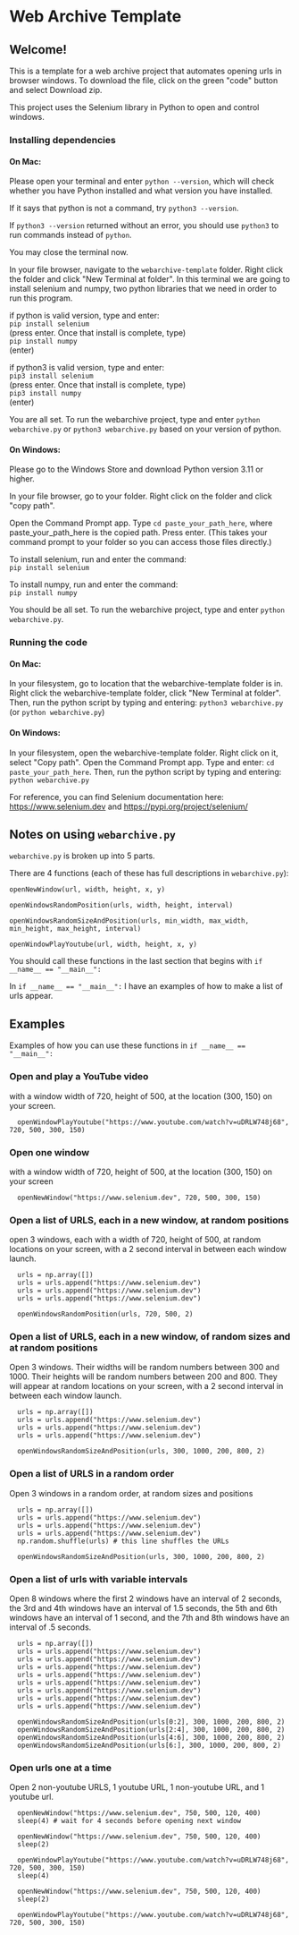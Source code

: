 # Web Archive Template

## Welcome!
This is a template for a web archive project that automates opening urls in browser windows. To download the file, click on the green "code" button and select Download zip.

This project uses the Selenium library in Python to open and control windows.

### Installing dependencies
#### On Mac:

Please open your terminal and enter `python --version`, which will check whether you have Python installed and what version you have installed.

If it says that python is not a command, try `python3 --version`.

If `python3 --version` returned without an error, you should use `python3` to run commands instead of `python`.

You may close the terminal now.

In your file browser, navigate to the `webarchive-template` folder. Right click the folder and click "New Terminal at folder". In this terminal we are going to install selenium and numpy, two python libraries that we need in order to run this program.

if python is valid version, type and enter: \
`pip install selenium` \
(press enter. Once that install is complete, type) \
`pip install numpy`\
(enter)

if python3 is valid version, type and enter: \
`pip3 install selenium` \
(press enter. Once that install is complete, type) \
`pip3 install numpy`\
(enter)

You are all set. To run the webarchive project, type and enter `python webarchive.py` or `python3 webarchive.py` based on your version of python.

#### On Windows:
Please go to the Windows Store and download Python version 3.11 or higher.

In your file browser, go to your folder. Right click on the folder and click "copy path".

Open the Command Prompt app. Type `cd paste_your_path_here`, where paste_your_path_here is the copied path. Press enter. (This takes your command prompt to your folder so you can access those files directly.)

To install selenium, run and enter the command:\
`pip install selenium`

To install numpy, run and enter the command:\
`pip install numpy`

You should be all set. To run the webarchive project, type and enter `python webarchive.py`.

### Running the code
#### On Mac:
In your filesystem, go to location that the webarchive-template folder is in. Right click the webarchive-template folder, click "New Terminal at folder". Then, run the python script by typing and entering: `python3 webarchive.py` (or `python webarchive.py`)

#### On Windows:
In your filesystem, open the webarchive-template folder. Right click on it, select "Copy path". Open the Command Prompt app. Type and enter: `cd paste_your_path_here`. Then, run the python script by typing and entering: `python webarchive.py`


For reference, you can find Selenium documentation here: https://www.selenium.dev and https://pypi.org/project/selenium/

## Notes on using `webarchive.py`
`webarchive.py` is broken up into 5 parts.

There are 4 functions (each of these has full descriptions in `webarchive.py`):

`openNewWindow(url, width, height, x, y)`

`openWindowsRandomPosition(urls, width, height, interval)`

`openWindowsRandomSizeAndPosition(urls, min_width, max_width, min_height, max_height, interval)`

`openWindowPlayYoutube(url, width, height, x, y)`

You should call these functions in the last section that begins with `if __name__ == "__main__":`

In `if __name__ == "__main__":` I have an examples of how to make a list of urls appear.

## Examples

Examples of how you can use these functions in `if __name__ == "__main__":`

### Open and play a YouTube video
with a window width of 720, height of 500, at the location (300, 150) on your screen.
```
  openWindowPlayYoutube("https://www.youtube.com/watch?v=uDRLW748j68", 720, 500, 300, 150)
```

### Open one window
with a window width of 720, height of 500, at the location (300, 150) on your screen
```
  openNewWindow("https://www.selenium.dev", 720, 500, 300, 150)
```

### Open a list of URLS, each in a new window, at random positions
open 3 windows, each with a width of 720, height of 500, at random locations on your screen, with a 2 second interval in between each window launch.
```
  urls = np.array([])
  urls = urls.append("https://www.selenium.dev")
  urls = urls.append("https://www.selenium.dev")
  urls = urls.append("https://www.selenium.dev")

  openWindowsRandomPosition(urls, 720, 500, 2)
```

### Open a list of URLS, each in a new window, of random sizes and at random positions
Open 3 windows. Their widths will be random numbers between 300 and 1000. Their heights will be random numbers between 200 and 800. They will appear at random locations on your screen, with a 2 second interval in between each window launch.
```
  urls = np.array([])
  urls = urls.append("https://www.selenium.dev")
  urls = urls.append("https://www.selenium.dev")
  urls = urls.append("https://www.selenium.dev")

  openWindowsRandomSizeAndPosition(urls, 300, 1000, 200, 800, 2)
```

### Open a list of URLS in a random order
Open 3 windows in a random order, at random sizes and positions
```
  urls = np.array([])
  urls = urls.append("https://www.selenium.dev")
  urls = urls.append("https://www.selenium.dev")
  urls = urls.append("https://www.selenium.dev")
  np.random.shuffle(urls) # this line shuffles the URLs

  openWindowsRandomSizeAndPosition(urls, 300, 1000, 200, 800, 2)
```

### Open a list of urls with variable intervals
Open 8 windows where the first 2 windows have an interval of 2 seconds, the 3rd and 4th windows have an interval of 1.5 seconds, the 5th and 6th windows have an interval of 1 second, and the 7th and 8th windows have an interval of .5 seconds.
```
  urls = np.array([])
  urls = urls.append("https://www.selenium.dev")
  urls = urls.append("https://www.selenium.dev")
  urls = urls.append("https://www.selenium.dev")
  urls = urls.append("https://www.selenium.dev")
  urls = urls.append("https://www.selenium.dev")
  urls = urls.append("https://www.selenium.dev")
  urls = urls.append("https://www.selenium.dev")
  urls = urls.append("https://www.selenium.dev")

  openWindowsRandomSizeAndPosition(urls[0:2], 300, 1000, 200, 800, 2)
  openWindowsRandomSizeAndPosition(urls[2:4], 300, 1000, 200, 800, 2)
  openWindowsRandomSizeAndPosition(urls[4:6], 300, 1000, 200, 800, 2)
  openWindowsRandomSizeAndPosition(urls[6:], 300, 1000, 200, 800, 2)

```

### Open urls one at a time
Open 2 non-youtube URLS, 1 youtube URL, 1 non-youtube URL, and 1 youtube url.
```
  openNewWindow("https://www.selenium.dev", 750, 500, 120, 400)
  sleep(4) # wait for 4 seconds before opening next window

  openNewWindow("https://www.selenium.dev", 750, 500, 120, 400)
  sleep(2)

  openWindowPlayYoutube("https://www.youtube.com/watch?v=uDRLW748j68", 720, 500, 300, 150)
  sleep(4)

  openNewWindow("https://www.selenium.dev", 750, 500, 120, 400)
  sleep(2)

  openWindowPlayYoutube("https://www.youtube.com/watch?v=uDRLW748j68", 720, 500, 300, 150)

```
